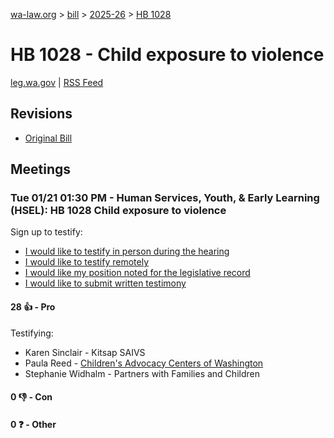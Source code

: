 [wa-law.org](/) > [bill](/bill/) > [2025-26](/bill/2025-26/) > [HB 1028](/bill/2025-26/hb/1028/)

# HB 1028 - Child exposure to violence
[leg.wa.gov](https://app.leg.wa.gov/billsummary?BillNumber=1028&Year=2025&Initiative=false) | [RSS Feed](./rss.xml)

## Revisions
* [Original Bill](1/)

## Meetings
### Tue 01/21 01:30 PM - Human Services, Youth, & Early Learning (HSEL): HB 1028 Child exposure to violence
Sign up to testify:
* [I would like to testify in person during the hearing](https://app.leg.wa.gov/csi/Testifier/Add?chamber=House&mId=32503&aId=161644&caId=24853&tId=1)
* [I would like to testify remotely](https://app.leg.wa.gov/csi/Testifier/Add?chamber=House&mId=32503&aId=161644&caId=24853&tId=2)
* [I would like my position noted for the legislative record](https://app.leg.wa.gov/csi/Testifier/Add?chamber=House&mId=32503&aId=161644&caId=24853&tId=3)
* [I would like to submit written testimony](https://app.leg.wa.gov/csi/Testifier/Add?chamber=House&mId=32503&aId=161644&caId=24853&tId=4)

#### 28 👍 - Pro
Testifying:
* Karen Sinclair - Kitsap SAIVS
* Paula Reed - [Children's Advocacy Centers of Washington](/org/children's_advocacy_centers_of_washington/)
* Stephanie Widhalm - Partners with Families and Children

#### 0 👎 - Con

#### 0 ❓ - Other
